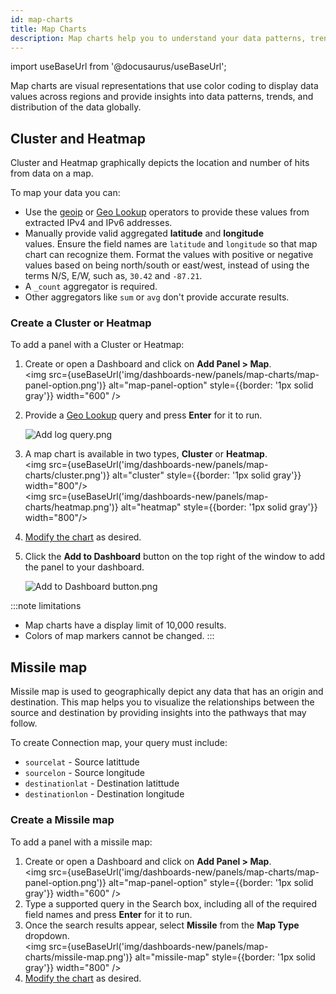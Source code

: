 ```yaml
---
id: map-charts
title: Map Charts
description: Map charts help you to understand your data patterns, trends, and global data distribution.
---
```

import useBaseUrl from '@docusaurus/useBaseUrl';

Map charts are visual representations that use color coding to display data values across regions and provide insights into data patterns, trends, and distribution of the data globally.

## Cluster and Heatmap

Cluster and Heatmap graphically depicts the location and number of hits from data on a map. 

To map your data you can: 

* Use the [geoip](/docs/search/search-query-language/search-operators/geoip) or [Geo Lookup](/docs/search/search-query-language/search-operators/geo-lookup-map) operators to provide these values from extracted IPv4 and IPv6 addresses.
* Manually provide valid aggregated **latitude** and **longitude** values. Ensure the field names are `latitude` and `longitude` so that map chart can recognize them. Format the values with positive or negative values based on being north/south or east/west, instead of using the terms N/S, E/W, such as, `30.42` and `-87.21`.
* A `_count` aggregator is required. 
* Other aggregators like `sum` or `avg` don't provide accurate results. 

### Create a Cluster or Heatmap

To add a panel with a Cluster or Heatmap:

1. Create or open a Dashboard and click on **Add Panel > Map**. <br/><img src={useBaseUrl('img/dashboards-new/panels/map-charts/map-panel-option.png')} alt="map-panel-option" style={{border: '1px solid gray'}} width="600" /> 
1. Provide a [Geo Lookup](/docs/search/search-query-language/search-operators/geo-lookup-map) query and press **Enter** for it to run.

    ![Add log query.png](/img/dashboards-new/create-dashboard-new/Add-log-query.png)

1. A map chart is available in two types, **Cluster** or **Heatmap**.<br/><img src={useBaseUrl('img/dashboards-new/panels/map-charts/cluster.png')} alt="cluster" style={{border: '1px solid gray'}} width="800"/> <br/><img src={useBaseUrl('img/dashboards-new/panels/map-charts/heatmap.png')} alt="heatmap" style={{border: '1px solid gray'}} width="800"/>

1. [Modify the chart](/docs/dashboards/panels/modify-chart) as desired.

1. Click the **Add to Dashboard** button on the top right of the window to add the panel to your dashboard.  

    ![Add to Dashboard button.png](/img/dashboards-new/create-dashboard-new/Add-to-Dashboard-button.png)


:::note limitations
* Map charts have a display limit of 10,000 results.
* Colors of map markers cannot be changed.
:::

## Missile map

Missile map is used to geographically depict any data that has an origin and destination. This map helps you to visualize the relationships between the source and destination by providing insights into the pathways that may follow.

To create Connection map, your query must include:

- `sourcelat` - Source latittude
- `sourcelon` - Source longitude 
- `destinationlat` - Destination latittude 
- `destinationlon` - Destination longitude 

### Create a Missile map

To add a panel with a missile map:

1. Create or open a Dashboard and click on **Add Panel > Map**. <br/><img src={useBaseUrl('img/dashboards-new/panels/map-charts/map-panel-option.png')} alt="map-panel-option" style={{border: '1px solid gray'}} width="600" /> 
1. Type a supported query in the Search box, including all of the required field names and press **Enter** for it to run.
1. Once the search results appear, select **Missile** from the **Map Type** dropdown. <br/><img src={useBaseUrl('img/dashboards-new/panels/map-charts/missile-map.png')} alt="missile-map" style={{border: '1px solid gray'}} width="800" /> 
1. [Modify the chart](/docs/dashboards/panels/modify-chart) as desired.


